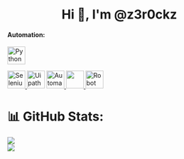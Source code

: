 <h1 align="center">Hi 👋, I'm @z3r0ckz</h1>

<h4 align="left">Automation:</h4>
<a href="https://www.python.org/" target="_blank" rel="noreferrer"> <img src="https://s3.dualstack.us-east-2.amazonaws.com/pythondotorg-assets/media/community/logos/python-logo-only.png" alt="Python" width="40" height="40"/> </a> </p> <p align="left"> <a href="https://www.selenium.dev/" target="_blank" rel="noreferrer"> <img src="https://upload.wikimedia.org/wikipedia/commons/d/d5/Selenium_Logo.png" alt="Selenium" width="40" height="40"/> </a> 
<a href="hhttps://www.uipath.com/" target="_blank" rel="noreferrer"> <img src="https://seekvectorlogo.com/wp-content/uploads/2019/07/uipath-vector-logo-small.png" alt="Uipath" width="40" height="40"/></a> <a href="https://www.automationanywhere.com/la" target="_blank" rel="noreferrer"> <img src="https://seekvectorlogo.com/wp-content/uploads/2022/01/automation-anywhere-vector-logo-2022-small.png" alt="Automation Anywhere" width="40" height="40"/> </a> <a href="https://rocketbot.com/es/" target="_blank" rel="noreferrer"> <img src="https://www.gartner.com/pi/vendorimages/rocketbot_robotic-process-automation-software_1593097137748.png" width="40" height="40"/>
<a href="https://robotframework.org/" target="_blank" rel="noreferrer"> <img src="https://www.somkiat.cc/wp-content/uploads/2022/03/robot.png" alt="Robot Framework" width="40" height="40"/> </a> </a> 





# 📊 GitHub Stats:
![](https://github-readme-streak-stats.herokuapp.com/?user=z3r0ckz&theme=blueberry&hide_border=true)<br/>
![](https://github-readme-stats.vercel.app/api/top-langs/?username=z3r0ckz&theme=blueberry&hide_border=true&include_all_commits=false&count_private=true&layout=compact)


<!---
z3r0ckz/z3r0ckz is a ✨ special ✨ repository because its `README.md` (this file) appears on your GitHub profile.
You can click the Preview link to take a look at your changes.
--->
